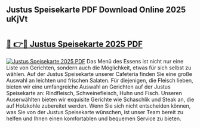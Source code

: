 ## Justus Speisekarte PDF Download Online 2025 uKjVt

# <h2><a href="http://gc6tht.nevu.top/?p=Justus+Speisekarte">🔗 👉🔴 Justus Speisekarte 2025 PDF</a></h2>

[![Justus Speisekarte 2025 PDF](https://i.imgur.com/dBaPXMq.png)](http://gc6tht.nevu.top/?p=Justus+Speisekarte)
Das Menü des Essens ist nicht nur eine Liste von Gerichten, sondern auch die Möglichkeit, etwas für sich selbst zu wählen. Auf der Justus Speisekarte unserer Cafeteria finden Sie eine große Auswahl an leichten und frischen Salaten. Für diejenigen, die Fleisch lieben, bieten wir eine umfangreiche Auswahl an Gerichten auf der Justus Speisekarte an: Rindfleisch, Schweinefleisch, Huhn und Fisch. Unseren Auserwählten bieten wir exquisite Gerichte wie Schaschlik und Steak an, die auf Holzkohle zubereitet werden. Wenn Sie sich nicht entscheiden können, was Sie von der Justus Speisekarte wünschen, ist unser Team bereit zu helfen und Ihnen einen komfortablen und bequemen Service zu bieten.
